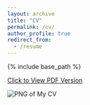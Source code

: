 ```yaml
---
layout: archive
title: "CV"
permalink: /cv/
author_profile: true
redirect_from:
  - /resume
---
```


{% include base_path %}

<a href="http://Yinsight.github.io/files/CV_Yunting_Yin.pdf" target="_blank">Click to View PDF Version</a>

<img alt="PNG of My CV" src="http://Yinsight.github.io/files/CV_Yunting_Yin.png" />


